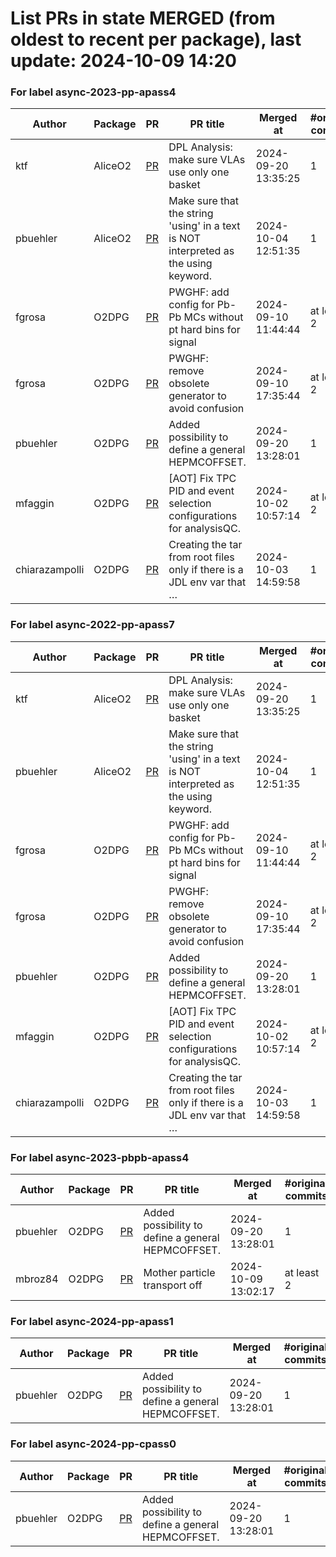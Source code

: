 # List PRs in state MERGED (from oldest to recent per package), last update: 2024-10-09 14:20 


### For label async-2023-pp-apass4

| Author | Package | PR | PR title | Merged at | #original commits | Merge commit |
| --- | --- | --- | --- | --- | --- | --- |
| ktf | AliceO2 | [PR](https://github.com/AliceO2Group/AliceO2/pull/13519) | DPL Analysis: make sure VLAs use only one basket | 2024-09-20 13:35:25 | 1 | 1561ebbc868b0ad50ffbb4968d936c460c6376f5 |
| pbuehler | AliceO2 | [PR](https://github.com/AliceO2Group/AliceO2/pull/13546) | Make sure that the string 'using' in a text is NOT interpreted as the using keyword. | 2024-10-04 12:51:35 | 1 | 362c300e363cc0fc67897c0c4eca870e0c26a74a |
| fgrosa | O2DPG | [PR](https://github.com/AliceO2Group/O2DPG/pull/1743) | PWGHF: add config for Pb-Pb MCs without pt hard bins for signal | 2024-09-10 11:44:44 | at least 2 | c0c21b285bc7f25879b82339e2bca8552de61943 |
| fgrosa | O2DPG | [PR](https://github.com/AliceO2Group/O2DPG/pull/1742) | PWGHF: remove obsolete generator to avoid confusion | 2024-09-10 17:35:44 | at least 2 | 9337da9b67910061f3139cf0659ae5b50c695f5b |
| pbuehler | O2DPG | [PR](https://github.com/AliceO2Group/O2DPG/pull/1730) | Added possibility to define a general HEPMCOFFSET. | 2024-09-20 13:28:01 | 1 | 9780b4622fdb82bc8e55d54249e77760dbaa989d |
| mfaggin | O2DPG | [PR](https://github.com/AliceO2Group/O2DPG/pull/1750) | [AOT] Fix TPC PID and event selection configurations for analysisQC. | 2024-10-02 10:57:14 | at least 2 | 8e68f09c3823560997c4b2c8cf218d38bda8ba2a |
| chiarazampolli | O2DPG | [PR](https://github.com/AliceO2Group/O2DPG/pull/1758) | Creating the tar from root files only if there is a JDL env var that … | 2024-10-03 14:59:58 | 1 | c219b9a5c9ee9194351a70660429e4c3cad2085c |


### For label async-2022-pp-apass7

| Author | Package | PR | PR title | Merged at | #original commits | Merge commit |
| --- | --- | --- | --- | --- | --- | --- |
| ktf | AliceO2 | [PR](https://github.com/AliceO2Group/AliceO2/pull/13519) | DPL Analysis: make sure VLAs use only one basket | 2024-09-20 13:35:25 | 1 | 1561ebbc868b0ad50ffbb4968d936c460c6376f5 |
| pbuehler | AliceO2 | [PR](https://github.com/AliceO2Group/AliceO2/pull/13546) | Make sure that the string 'using' in a text is NOT interpreted as the using keyword. | 2024-10-04 12:51:35 | 1 | 362c300e363cc0fc67897c0c4eca870e0c26a74a |
| fgrosa | O2DPG | [PR](https://github.com/AliceO2Group/O2DPG/pull/1743) | PWGHF: add config for Pb-Pb MCs without pt hard bins for signal | 2024-09-10 11:44:44 | at least 2 | c0c21b285bc7f25879b82339e2bca8552de61943 |
| fgrosa | O2DPG | [PR](https://github.com/AliceO2Group/O2DPG/pull/1742) | PWGHF: remove obsolete generator to avoid confusion | 2024-09-10 17:35:44 | at least 2 | 9337da9b67910061f3139cf0659ae5b50c695f5b |
| pbuehler | O2DPG | [PR](https://github.com/AliceO2Group/O2DPG/pull/1730) | Added possibility to define a general HEPMCOFFSET. | 2024-09-20 13:28:01 | 1 | 9780b4622fdb82bc8e55d54249e77760dbaa989d |
| mfaggin | O2DPG | [PR](https://github.com/AliceO2Group/O2DPG/pull/1750) | [AOT] Fix TPC PID and event selection configurations for analysisQC. | 2024-10-02 10:57:14 | at least 2 | 8e68f09c3823560997c4b2c8cf218d38bda8ba2a |
| chiarazampolli | O2DPG | [PR](https://github.com/AliceO2Group/O2DPG/pull/1758) | Creating the tar from root files only if there is a JDL env var that … | 2024-10-03 14:59:58 | 1 | c219b9a5c9ee9194351a70660429e4c3cad2085c |


### For label async-2023-pbpb-apass4

| Author | Package | PR | PR title | Merged at | #original commits | Merge commit |
| --- | --- | --- | --- | --- | --- | --- |
| pbuehler | O2DPG | [PR](https://github.com/AliceO2Group/O2DPG/pull/1730) | Added possibility to define a general HEPMCOFFSET. | 2024-09-20 13:28:01 | 1 | 9780b4622fdb82bc8e55d54249e77760dbaa989d |
| mbroz84 | O2DPG | [PR](https://github.com/AliceO2Group/O2DPG/pull/1764) | Mother particle transport off | 2024-10-09 13:02:17 | at least 2 | 390ee70bf3619d008f25badbbaa35b1ff939f3dd |


### For label async-2024-pp-apass1

| Author | Package | PR | PR title | Merged at | #original commits | Merge commit |
| --- | --- | --- | --- | --- | --- | --- |
| pbuehler | O2DPG | [PR](https://github.com/AliceO2Group/O2DPG/pull/1730) | Added possibility to define a general HEPMCOFFSET. | 2024-09-20 13:28:01 | 1 | 9780b4622fdb82bc8e55d54249e77760dbaa989d |


### For label async-2024-pp-cpass0

| Author | Package | PR | PR title | Merged at | #original commits | Merge commit |
| --- | --- | --- | --- | --- | --- | --- |
| pbuehler | O2DPG | [PR](https://github.com/AliceO2Group/O2DPG/pull/1730) | Added possibility to define a general HEPMCOFFSET. | 2024-09-20 13:28:01 | 1 | 9780b4622fdb82bc8e55d54249e77760dbaa989d |
